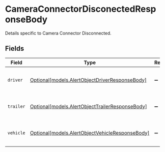 # CameraConnectorDisconectedResponseBody

Details specific to Camera Connector Disconnected.


## Fields

| Field                                                                                          | Type                                                                                           | Required                                                                                       | Description                                                                                    |
| ---------------------------------------------------------------------------------------------- | ---------------------------------------------------------------------------------------------- | ---------------------------------------------------------------------------------------------- | ---------------------------------------------------------------------------------------------- |
| `driver`                                                                                       | [Optional[models.AlertObjectDriverResponseBody]](../models/alertobjectdriverresponsebody.md)   | :heavy_minus_sign:                                                                             | A driver associated with the alert                                                             |
| `trailer`                                                                                      | [Optional[models.AlertObjectTrailerResponseBody]](../models/alertobjecttrailerresponsebody.md) | :heavy_minus_sign:                                                                             | A trailer associated with the alert                                                            |
| `vehicle`                                                                                      | [Optional[models.AlertObjectVehicleResponseBody]](../models/alertobjectvehicleresponsebody.md) | :heavy_minus_sign:                                                                             | The vehicle associated with the alert.                                                         |